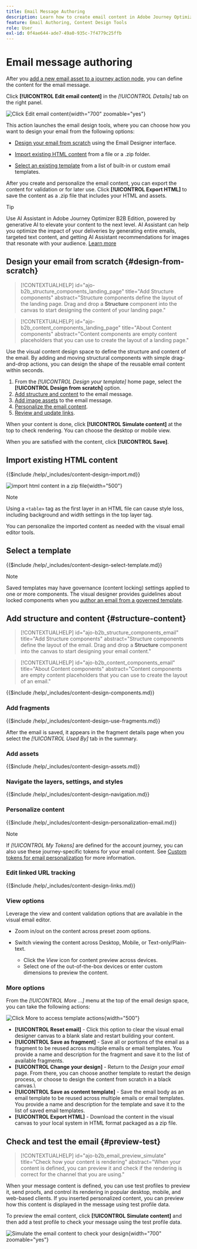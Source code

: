 ```yaml
---
title: Email Message Authoring
description: Learn how to create email content in Adobe Journey Optimizer B2B. Use templates, HTML imports, and AI-powered tools to personalize and optimize your email communications.
feature: Email Authoring, Content Design Tools
role: User
exl-id: 0f4ae644-ade7-49a0-935c-7f4779c25ffb
---
```

# Email message authoring

After you [add a new<!-- or duplicated --> email asset to a journey action node](./add-email.md), you can define the content for the email message. 

Click **[!UICONTROL Edit email content]** in the _[!UICONTROL Details]_ tab on the right panel.

![Click Edit email content ](./assets/add-email-content.png){width="700" zoomable="yes"}

This action launches the email design tools, where you can choose how you want to design your email from the following options:

* [Design your email from scratch](#design-your-email-from-scratch) using the Email Designer interface.

* [Import existing HTML content](#import-existing-html-content) from a file or a .zip folder.

* [Select an existing template](#select-a-template) from a list of built-in or custom email templates.

After you create and personalize the email content, you can export the content for validation or for later use. Click **[!UICONTROL Export HTML]** to save the content as a .zip file that includes your HTML and assets.

>[!TIP]
>
>Use AI Assistant in Adobe Journey Optimizer B2B Edition, powered by generative AI to elevate your content to the next level. AI Assistant can help you optimize the impact of your deliveries by generating entire emails, targeted text content, and getting AI Assistant recommendations for images that resonate with your audience. [Learn more](./ai-assistant-emails.md)

## Design your email from scratch {#design-from-scratch}

>[!CONTEXTUALHELP]
>id="ajo-b2b_structure_components_landing_page"
>title="Add Structure components"
>abstract="Structure components define the layout of the landing page. Drag and drop a **Structure** component into the canvas to start designing the content of your landing page."

>[!CONTEXTUALHELP]
>id="ajo-b2b_content_components_landing_page"
>title="About Content components"
>abstract="Content components are empty content placeholders that you can use to create the layout of a landing page."

Use the visual content design space to define the structure and content of the email. By adding and moving structural components with simple drag-and-drop actions, you can design the shape of the reusable email content within seconds.

1. From the _[!UICONTROL Design your template]_ home page, select the **[!UICONTROL Design from scratch]** option.
1. [Add structure and content](#add-structure-and-content) to the email message.
1. [Add image assets](#add-assets) to the email message.
1. [Personalize the email content](#personalize-content).
1. [Review and update links](#preview-and-edit-linked-urls).

<!-- If needed, you can further personalize your email by clicking **[!UICONTROL Switch to code editor]** from the advanced menu. The code editor allows you to edit the email source code, such as adding tracking or custom HTML tags.

>[!CAUTION]
>
>You cannot revert back to the visual designer for this email after switching to the code editor. -->

When your content is done, click **[!UICONTROL Simulate content]** at the top to check rendering. You can choose the desktop or mobile view.

When you are satisfied with the content, click **[!UICONTROL Save]**.

## Import existing HTML content

{{$include /help/_includes/content-design-import.md}}

   ![import html content in a zip file](./assets/email-import-zip-file.png){width="500"}

>[!NOTE]
>
>Using a `<table>` tag as the first layer in an HTML file can cause style loss, including background and width settings in the top layer tag.

You can personalize the imported content as needed with the visual email editor tools.

## Select a template

{{$include /help/_includes/content-design-select-template.md}}

>[!NOTE]
>
> Saved templates may have governance (content locking) settings applied to one or more components. The visual designer provides guidelines about locked components when you [author an email from a governed template](./email-authoring-governance.md).

## Add structure and content {#structure-content}

>[!CONTEXTUALHELP]
>id="ajo-b2b_structure_components_email"
>title="Add Structure components"
>abstract="Structure components define the layout of the email. Drag and drop a **Structure** component into the canvas to start designing your email content."

>[!CONTEXTUALHELP]
>id="ajo-b2b_content_components_email"
>title="About Content components"
>abstract="Content components are empty content placeholders that you can use to create the layout of an email."

{{$include /help/_includes/content-design-components.md}}

### Add fragments

{{$include /help/_includes/content-design-use-fragments.md}}

After the email is saved, it appears in the fragment details page when you select the _[!UICONTROL Used By]_ tab in the summary.

### Add assets

{{$include /help/_includes/content-design-assets.md}}

### Navigate the layers, settings, and styles

{{$include /help/_includes/content-design-navigation.md}}

### Personalize content

{{$include /help/_includes/content-design-personalization-email.md}}

>[!NOTE]
>
>If _[!UICONTROL My Tokens]_ are defined for the account journey, you can also use these journey-specific tokens for your email content. See [Custom tokens for email personalization](./personalization-my-tokens.md) for more information.

### Edit linked URL tracking

{{$include /help/_includes/content-design-links.md}}

### View options

Leverage the view and content validation options that are available in the visual email editor.

* Zoom in/out on the content across preset zoom options.

* Switch viewing the content across Desktop, Mobile, or Text-only/Plain-text.
   * Click the _View_ icon for content preview across devices.
   * Select one of the out-of-the-box devices or enter custom dimensions to preview the content.

### More options

From the _[!UICONTROL More ...]_ menu at the top of the email design space, you can take the following actions:

![Click More to access template actions](./assets/email-designer-more-menu.png){width="500"}

* **[!UICONTROL Reset email]** - Click this option to clear the visual email designer canvas to a blank slate and restart building your content.
* **[!UICONTROL Save as fragment]** - Save all or portions of the email as a fragment to be reused across multiple emails or email templates. You provide a name and description for the fragment and save it to the list of available fragments. 
* **[!UICONTROL Change your design]** - Return to the _Design your email_ page. From there, you can choose another template to restart the design process, or choose to design the content from scratch in a black canvas.\
* **[!UICONTROL Save as content template]** - Save the email body as an email template to be reused across multiple emails or email templates. You provide a name and description for the template and save it to the list of saved email templates.
* **[!UICONTROL Export HTML]** - Download the content in the visual canvas to your local system in HTML format packaged as a zip file.

## Check and test the email {#preview-test}

>[!CONTEXTUALHELP]
>id="ajo-b2b_email_preview_simulate"
>title="Check how your content is rendering"
>abstract="When your content is defined, you can preview it and check if the rendering is correct for the channel that you are using."

When your message content is defined, you can use test profiles to preview it, send proofs, and control its rendering in popular desktop, mobile, and web-based clients. If you inserted personalized content, you can preview how this content is displayed in the message using test profile data.

To preview the email content, click **[!UICONTROL Simulate content]** and then add a test profile to check your message using the test profile data.

![Simulate the email content to check your design](./assets/email-designer-simulate-content.png){width="700" zoomable="yes"}
